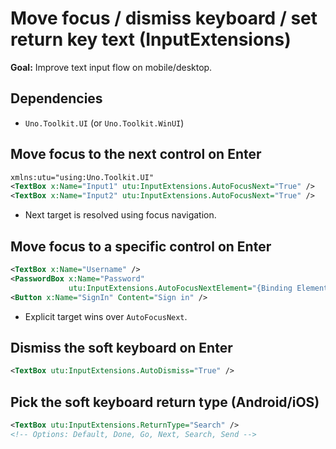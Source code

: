 # Move focus / dismiss keyboard / set return key text (InputExtensions)

**Goal:** Improve text input flow on mobile/desktop.

## Dependencies
- `Uno.Toolkit.UI` (or `Uno.Toolkit.WinUI`)

## Move focus to the next control on Enter
```xml
xmlns:utu="using:Uno.Toolkit.UI"
<TextBox x:Name="Input1" utu:InputExtensions.AutoFocusNext="True" />
<TextBox x:Name="Input2" utu:InputExtensions.AutoFocusNext="True" />
```
- Next target is resolved using focus navigation.

## Move focus to a specific control on Enter
```xml
<TextBox x:Name="Username" />
<PasswordBox x:Name="Password"
             utu:InputExtensions.AutoFocusNextElement="{Binding ElementName=SignIn}" />
<Button x:Name="SignIn" Content="Sign in" />
```
- Explicit target wins over `AutoFocusNext`.

## Dismiss the soft keyboard on Enter
```xml
<TextBox utu:InputExtensions.AutoDismiss="True" />
```

## Pick the soft keyboard return type (Android/iOS)
```xml
<TextBox utu:InputExtensions.ReturnType="Search" />
<!-- Options: Default, Done, Go, Next, Search, Send -->
```

